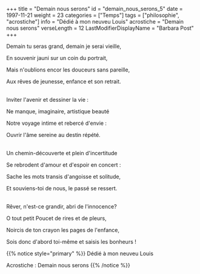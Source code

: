 +++
title = "Demain nous serons"
id = "demain_nous_serons_5"
date = 1997-11-21
weight = 23
categories = ["Temps"]
tags = ["philosophie", "acrostiche"]
info = "Dédié à mon neuveu Louis"
acrostiche = "Demain nous serons"
verseLength = 12
LastModifierDisplayName = "Barbara Post"
+++

Demain tu seras grand, demain je serai vieille,

En souvenir jauni sur un coin du portrait,

Mais n'oublions encor les douceurs sans pareille,

Aux rêves de jeunesse, enfance et son retrait.

 \
Inviter l'avenir et dessiner la vie :

Ne manque, imaginaire, artistique beauté

Notre voyage intime et rebercé d'envie :

Ouvrir l'âme sereine au destin répété.

 \
Un chemin-découverte et plein d'incertitude

Se rebrodent d'amour et d'espoir en concert :

Sache les mots transis d'angoisse et solitude,

Et souviens-toi de nous, le passé se ressert.

 \
Rêver, n'est-ce grandir, abri de l'innocence?

O tout petit Poucet de rires et de pleurs,

Noircis de ton crayon les pages de l'enfance,

Sois donc d'abord toi-même et saisis les bonheurs !

{{% notice style="primary" %}}
Dédié à mon neuveu Louis

Acrostiche : Demain nous serons
{{% /notice %}}
